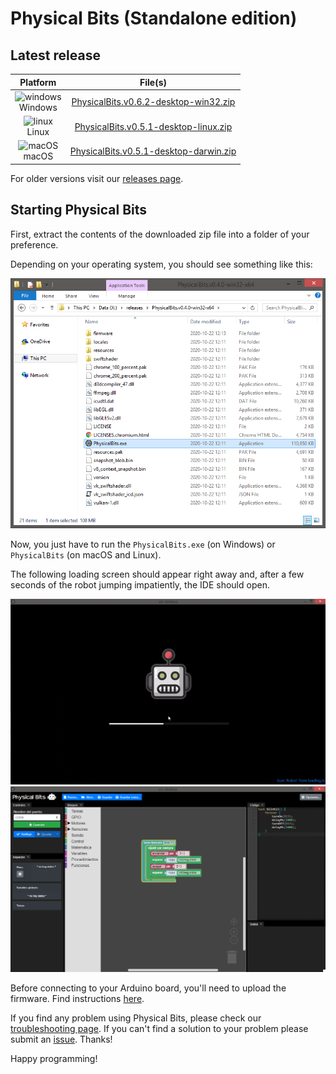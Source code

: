 # Physical Bits (Standalone edition)

## Latest release

| Platform | File(s) |
| :---: |:---:|
| ![windows](https://gira.github.io/PhysicalBits/img/windows.png)<br>Windows | [PhysicalBits.v0.6.2-desktop-win32.zip](https://github.com/GIRA/PhysicalBits/releases/download/v0.6.2/PhysicalBits.v0.6.2-desktop-win32.zip) |
| ![linux](https://gira.github.io/PhysicalBits/img/linux.png)<br>Linux | [PhysicalBits.v0.5.1-desktop-linux.zip](https://github.com/GIRA/PhysicalBits/releases/download/v0.5.1/PhysicalBits.v0.5.1-desktop-linux.zip) |
| ![macOS](https://gira.github.io/PhysicalBits/img/apple.png)<br>macOS | [PhysicalBits.v0.5.1-desktop-darwin.zip](https://github.com/GIRA/PhysicalBits/releases/download/v0.5.1/PhysicalBits.v0.5.1-desktop-darwin.zip) |

For older versions visit our [releases page](https://github.com/GIRA/PhysicalBits/releases).

## Starting Physical Bits

First, extract the contents of the downloaded zip file into a folder of your preference.

Depending on your operating system, you should see something like this:

![start_desktop.1](../img/start_desktop.1.png)

Now, you just have to run the `PhysicalBits.exe` (on Windows) or `PhysicalBits` (on macOS and Linux).

The following loading screen should appear right away and, after a few seconds of the robot jumping impatiently, the IDE should open.

![start_desktop.2](../img/impatient_bot.gif)
![start_desktop.3](../img/start_desktop.3.png)

Before connecting to your Arduino board, you'll need to upload the firmware. Find instructions [here](../getting_started/FIRMWARE.md).

If you find any problem using Physical Bits, please check our [troubleshooting page](../getting_started/TROUBLESHOOTING.md). If you can't find a solution to your problem please submit an [issue](https://github.com/GIRA/PhysicalBits/issues). Thanks!

Happy programming!
